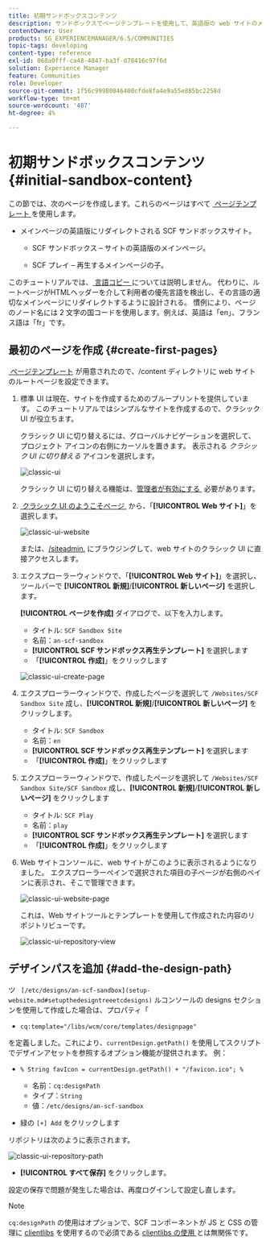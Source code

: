 ```yaml
---
title: 初期サンドボックスコンテンツ
description: サンドボックスでページテンプレートを使用して、英語版の web サイトのメインページと、メインページの子ページを作成する方法を説明します。
contentOwner: User
products: SG_EXPERIENCEMANAGER/6.5/COMMUNITIES
topic-tags: developing
content-type: reference
exl-id: 068a0fff-ca48-4847-ba3f-d78416c97f6d
solution: Experience Manager
feature: Communities
role: Developer
source-git-commit: 1f56c99980846400cfde8fa4e9a55e885bc2258d
workflow-type: tm+mt
source-wordcount: '487'
ht-degree: 4%

---
```


# 初期サンドボックスコンテンツ {#initial-sandbox-content}

この節では、次のページを作成します。これらのページはすべて [&#x200B; ページテンプレート &#x200B;](initial-app.md#createthepagetemplate) を使用します。

* メインページの英語版にリダイレクトされる SCF サンドボックスサイト。

   * SCF サンドボックス – サイトの英語版のメインページ。

   * SCF プレイ – 再生するメインページの子。

このチュートリアルでは、[&#x200B; 言語コピー &#x200B;](../../help/sites-administering/tc-prep.md) については説明しません。 代わりに、ルートページがHTMLヘッダーを介して利用者の優先言語を検出し、その言語の適切なメインページにリダイレクトするように設計される。 慣例により、ページのノード名には 2 文字の国コードを使用します。例えば、英語は「en」、フランス語は「fr」です。

## 最初のページを作成 {#create-first-pages}

[&#x200B; ページテンプレート &#x200B;](initial-app.md#createthepagetemplate) が用意されたので、/content ディレクトリに web サイトのルートページを設定できます。

1. 標準 UI は現在、サイトを作成するためのブループリントを提供しています。 このチュートリアルではシンプルなサイトを作成するので、クラシック UI が役立ちます。

   クラシック UI に切り替えるには、グローバルナビゲーションを選択して、プロジェクト アイコンの右側にカーソルを置きます。 表示される *クラシック UI に切り替える* アイコンを選択します。

   ![classic-ui](assets/classic-ui.png)

   クラシック UI に切り替える機能は、[&#x200B; 管理者が有効にする &#x200B;](../../help/sites-administering/enable-classic-ui.md) 必要があります。

1. [&#x200B; クラシック UI のようこそページ &#x200B;](http://localhost:4502/welcome.html) から、「**[!UICONTROL Web サイト]**」を選択します。

   ![classic-ui-website](assets/classic-ui-website.png)

   または、[/siteadmin.](http://localhost:4502/siteadmin) にブラウジングして、web サイトのクラシック UI に直接アクセスします。

1. エクスプローラーウィンドウで、「**[!UICONTROL Web サイト]**」を選択し、ツールバーで **[!UICONTROL 新規]**/**[!UICONTROL 新しいページ]** を選択します。

   **[!UICONTROL ページを作成]** ダイアログで、以下を入力します。

   * タイトル: `SCF Sandbox Site`
   * 名前：`an-scf-sandbox`
   * **[!UICONTROL SCF サンドボックス再生テンプレート]** を選択します
   * 「**[!UICONTROL 作成]**」をクリックします

   ![classic-ui-create-page](assets/classic-ui-create-page.png)

1. エクスプローラーウィンドウで、作成したページを選択して `/Websites/SCF Sandbox Site` 成し、**[!UICONTROL 新規]**/**[!UICONTROL 新しいページ]** をクリックします。

   * タイトル: `SCF Sandbox`
   * 名前：`en`
   * **[!UICONTROL SCF サンドボックス再生テンプレート]** を選択します
   * 「**[!UICONTROL 作成]**」をクリックします

1. エクスプローラーウィンドウで、作成したページを選択して `/Websites/SCF Sandbox Site/SCF Sandbox` 成し、**[!UICONTROL 新規]**/**[!UICONTROL 新しいページ]** をクリックします

   * タイトル: `SCF Play`
   * 名前：`play`
   * **[!UICONTROL SCF サンドボックス再生テンプレート]** を選択します
   * 「**[!UICONTROL 作成]**」をクリックします

1. Web サイトコンソールに、web サイトがこのように表示されるようになりました。 エクスプローラーペインで選択された項目の子ページが右側のペインに表示され、そこで管理できます。

   ![classic-ui-website-page](assets/classic-ui-website-page.png)

   これは、Web サイトツールとテンプレートを使用して作成された内容のリポジトリビューです。

   ![classic-ui-repository-view](assets/classic-ui-repository-view.png)

## デザインパスを追加 {#add-the-design-path}

ツ ` [/etc/designs/an-scf-sandbox](setup-website.md#setupthedesigntreeetcdesigns)` ルコンソールの designs セクションを使用して作成した場合は、プロパティ「

* `cq:template="/libs/wcm/core/templates/designpage"`

を定義しました。これにより、`currentDesign.getPath()` を使用してスクリプトでデザインアセットを参照するオプション機能が提供されます。 例：

* `% String favIcon = currentDesign.getPath() + "/favicon.ico"; %`


   * 名前：`cq:designPath`
   * タイプ：`String`
   * 値：`/etc/designs/an-scf-sandbox`

* 緑の `[+] Add` をクリックします

リポジトリは次のように表示されます。

![classic-ui-repository-path](assets/classic-ui-repository-path.png)

* **[!UICONTROL すべて保存]** をクリックします。

設定の保存で問題が発生した場合は、再度ログインして設定し直します。

>[!NOTE]
>
>`cq:designPath` の使用はオプションで、SCF コンポーネントが JS と CSS の管理に [clientlibs](develop-app.md#includeclientlibsintemplate) を使用するので必須である [clientlibs の使用 &#x200B;](client-customize.md#clientlibs-for-scf) とは無関係です。
